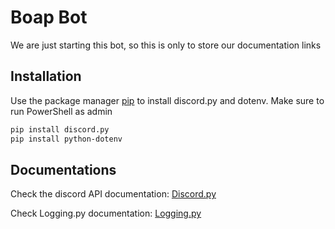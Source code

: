 # Boap Bot

We are just starting this bot, so this is  only to store our  documentation links

## Installation

Use the package manager [pip](https://pip.pypa.io/en/stable/) to install discord.py and dotenv.
Make sure to run PowerShell as admin

```bash
pip install discord.py
pip install python-dotenv
```

## Documentations

Check the discord API documentation: [Discord.py](https://discordpy.readthedocs.io/en/stable/intro.html)

Check Logging.py documentation: [Logging.py](https://docs.python.org/pt-br/3/howto/logging.html)
